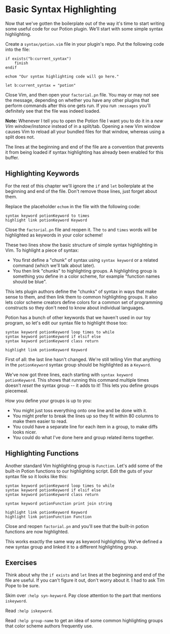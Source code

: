 Basic Syntax Highlighting
=========================

Now that we've gotten the boilerplate out of the way it's time to start
writing some useful code for our Potion plugin.  We'll start with some
simple syntax highlighting.

Create a `syntax/potion.vim` file in your plugin's repo.  Put the
following code into the file:

    if exists("b:current_syntax")
        finish
    endif

    echom "Our syntax highlighting code will go here."

    let b:current_syntax = "potion"

Close Vim, and then open your `factorial.pn` file.  You may or may not
see the message, depending on whether you have any other plugins that
perform commands after this one gets run.  If you run `:messages` you'll
definitely see that the file was indeed loaded.

**Note:**  Whenever I tell you to open the Potion file I want you to do
it in a *new Vim window/instance* instead of in a split/tab.  Opening a
new Vim window causes Vim to reload all your bundled files for that
window, whereas using a split does not.

The lines at the beginning and end of the file are a convention that
prevents it from being loaded if syntax highlighting has already been
enabled for this buffer.

Highlighting Keywords
---------------------

For the rest of this chapter we'll ignore the `if` and `let` boilerplate
at the beginning and end of the file.  Don't remove those lines, just
forget about them.

Replace the placeholder `echom` in the file with the following code:

    syntax keyword potionKeyword to times
    highlight link potionKeyword Keyword

Close the `factorial.pn` file and reopen it.  The `to` and `times` words
will be highlighted as keywords in your color scheme!

These two lines show the basic structure of simple syntax highlighting
in Vim.  To highlight a piece of syntax:

* You first define a "chunk" of syntax using `syntax keyword` or a
  related command (which we'll talk about later).
* You then link "chunks" to highlighting groups.  A highlighting group
  is something you define in a color scheme, for example "function names
  should be blue".
  
This lets plugin authors define the "chunks" of syntax in ways that make
sense to them, and then link them to common highlighting groups.  It
also lets color scheme creators define colors for a common set of
programming constructs so they don't need to know about individual
languages.

Potion has a bunch of other keywords that we haven't used in our toy
program, so let's edit our syntax file to highlight those too:

    syntax keyword potionKeyword loop times to while
    syntax keyword potionKeyword if elsif else
    syntax keyword potionKeyword class return

    highlight link potionKeyword Keyword

First of all: the last line hasn't changed.  We're still telling Vim
that anything in the `potionKeyword` syntax group should be highlighted
as a `Keyword`.

We've now got three lines, each starting with `syntax keyword
potionKeyword`.  This shows that running this command multiple times
doesn't *reset* the syntax group -- it adds to it!  This lets you define
groups piecemeal.

How you define your groups is up to you:

* You might just toss everything onto one line and be done with it.
* You might prefer to break the lines up so they fit within 80 columns
  to make them easier to read.
* You could have a separate line for each item in a group, to make diffs
  looks nicer.
* You could do what I've done here and group related items together.

Highlighting Functions
----------------------

Another standard Vim highlighting group is `Function`.  Let's add some
of the built-in Potion functions to our highlighting script.  Edit the
guts of your syntax file so it looks like this:

    syntax keyword potionKeyword loop times to while
    syntax keyword potionKeyword if elsif else
    syntax keyword potionKeyword class return

    syntax keyword potionFunction print join string

    highlight link potionKeyword Keyword
    highlight link potionFunction Function

Close and reopen `factorial.pn` and you'll see that the built-in potion
functions are now highlighted.

This works exactly the same way as keyword highlighting.  We've defined
a new syntax group and linked it to a different highlighting group.

Exercises
---------

Think about why the `if exists` and `let` lines at the beginning and end
of the file are useful.  If you can't figure it out, don't worry about
it.  I had to ask Tim Pope to be sure.

Skim over `:help syn-keyword`.  Pay close attention to the part that
mentions `iskeyword`.

Read `:help iskeyword`.

Read `:help group-name` to get an idea of some common highlighting groups that
color scheme authors frequently use.
